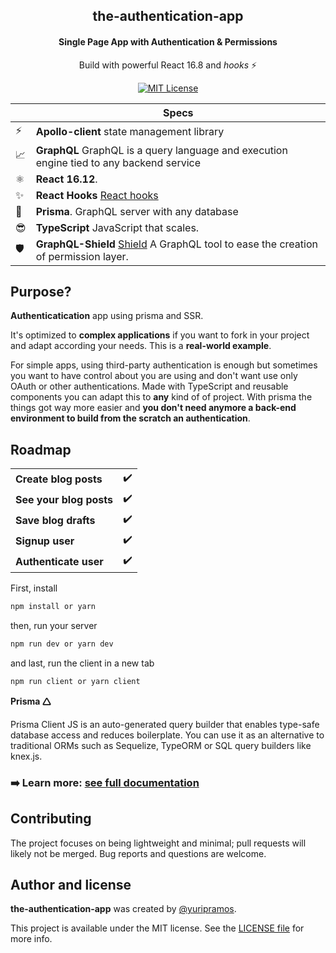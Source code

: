 <h2 align="center">
  the-authentication-app
</h2>

<h4 align="center">
  Single Page App with Authentication & Permissions
</h4>

<p align="center">
  Build with powerful React 16.8 and <em>hooks</em> ⚡️
</p>

<p align="center">
  <a href="https://github.com/Nozbe/WatermelonDB/blob/master/LICENSE">
    <img src="https://img.shields.io/badge/License-MIT-blue.svg" alt="MIT License">
  </a>
</p>

|     | Specs                                                                                                                            |
| --- | -------------------------------------------------------------------------------------------------------------------------------- |
| ⚡️ | **Apollo-client** state management library                                                                                       |
| 📈  | **GraphQL** GraphQL is a query language and execution engine tied to any backend service                                         |
| ⚛️  | **React 16.12**.                                                                               |
| ✨  | **React Hooks** [React hooks](https://reactjs.org/docs/hooks-intro.html)                                                         |
| 💎  | **Prisma**. GraphQL server with any database                                                                                     |
| 😎  | **TypeScript** JavaScript that scales.                                                                                          |
| 🛡   | **GraphQL-Shield** [Shield](https://github.com/maticzav/graphql-shield) A GraphQL tool to ease the creation of permission layer. |

## Purpose?

**Authenticatication** app using prisma and SSR.

It's optimized to **complex applications** if you want to fork in your project and adapt according your needs. This is a **real-world example**.

For simple apps, using third-party authentication is enough but sometimes you want to have control about you are using and don't want use only OAuth or other authentications. Made with TypeScript and reusable components you can adapt this to **any** kind of of project. With prisma the things got way more easier and **you don't need anymore a back-end environment to build from the scratch an authentication**.

## Roadmap
|     |                                                                      |
| --- | ---------------------------------------------------------------------|
| **Create blog posts**   |              ✔️                                  |
| **See your blog posts**  |              ✔️                                 |
| **Save blog drafts**    |              ✔️                                  |
| **Signup user**         |              ✔️                                  |
|**Authenticate user**    |              ✔️                                  |


First, install

```js
npm install or yarn

```

then, run your server

```js
npm run dev or yarn dev
```

and last, run the client in a new tab

```js
npm run client or yarn client
```

**Prisma 🛆**

Prisma Client JS is an auto-generated query builder that enables type-safe database access and reduces boilerplate. You can use it as an alternative to traditional ORMs such as Sequelize, TypeORM or SQL query builders like knex.js.

### ➡️ **Learn more:** [see full documentation](https://github.com/prisma/prisma)

## Contributing

The project focuses on being lightweight and minimal; pull requests will likely not be merged. Bug reports and questions are welcome.

## Author and license

**the-authentication-app** was created by [@yuripramos](https://github.com/yuripramos).

This project is available under the MIT license. See the [LICENSE file](./LICENSE) for more info.
